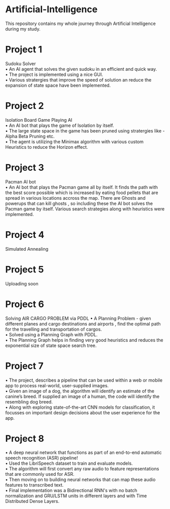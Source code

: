 # Artificial-Intelligence<br>
This repository contains my whole journey through Artificial Intelligence during my study.<br>

# Project 1

Sudoku Solver<br>
• An AI agent that solves the given sudoku in an efficient and quick way.<br>
• The project is implemented using a nice GUI.<br>
• Various stratergies that improve the speed of solution an reduce the expansion of state space have been implemented.<br>

# Project 2

Isolation Board Game Playing AI<br>
• An AI bot that plays the game of Isolation by itself.<br>
• The large state space in the game has been pruned using stratergies like - Alpha Beta Pruning etc.<br> 
• The agent is utilizing the Minimax algorithm with various custom Heuristics to reduce the Horizon effect.<br>

# Project 3

Pacman AI bot<br>
• An AI bot that plays the Pacman game all by itself. It finds the path with the best score possible which is increased by eating food pellets that are spread in various locations accross the map. There are Ghosts and powerups that can kill ghosts , so including these the AI bot solves the Pacman game by itself.
Various search strategies along with heuristics were implemented.

# Project 4
Simulated Annealing

# Project 5
Uploading soon

# Project 6

Solving AIR CARGO PROBLEM via PDDL
• A Planning Problem - given different planes and cargo destinations and airports , find the optimal path for the travelling and transportation of cargos.<br>
• Solved using a Planning Graph with PDDL.<br>
• The Planning Graph helps in finding very good heuristics and reduces the exponential size of state space search tree.<br>

# Project 7
• The project, describes a pipeline that can be used within a web or mobile app to process real-world, user-supplied images.<br>
• Given an image of a dog, the algorithm will identify an estimate of the canine’s breed. If supplied an image of a human, the code will identify the resembling dog breed.<br>
• Along with exploring state-of-the-art CNN models for classification, it focusses on important design decisions about the user experience for the app.<br>

# Project 8
• A deep neural network that functions as part of an end-to-end automatic speech recognition (ASR) pipeline!<br>
• Used the LibriSpeech dataset to train and evaluate models.<br>
• The algorithm will first convert any raw audio to feature representations that are commonly used for ASR.<br>
• Then moving on to building neural networks that can map these audio features to transcribed text.<br> 
• Final implementation was a Bidirectional RNN's with no batch normalization and GRU/LSTM units in different layers and with Time Distributed Dense Layers.<br>


